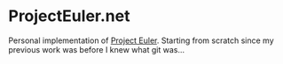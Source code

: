 # ProjectEuler.net
Personal implementation of [Project Euler](https://projecteuler.net/).
Starting from scratch since my previous work was before I knew what git was...
